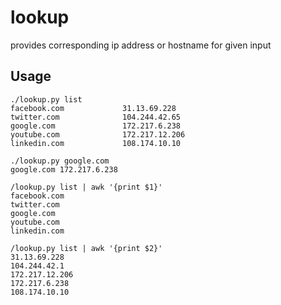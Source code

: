 # lookup
provides corresponding ip address or hostname for given input

## Usage
```
./lookup.py list
facebook.com             31.13.69.228
twitter.com              104.244.42.65
google.com               172.217.6.238
youtube.com              172.217.12.206
linkedin.com             108.174.10.10
```


```
./lookup.py google.com
google.com 172.217.6.238
```


```
/lookup.py list | awk '{print $1}'
facebook.com
twitter.com
google.com
youtube.com
linkedin.com
```

```
/lookup.py list | awk '{print $2}'
31.13.69.228
104.244.42.1
172.217.12.206
172.217.6.238
108.174.10.10
```